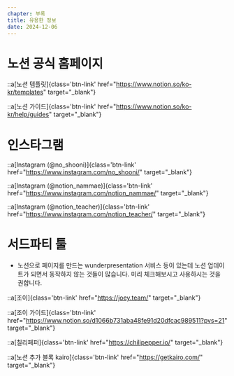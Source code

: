 ```yaml
---
chapter: 부록
title: 유용한 정보
date: 2024-12-06
---
```


# 노션 공식 홈페이지

::a[노션 템플릿]{class='btn-link' href="https://www.notion.so/ko-kr/templates" target="\_blank"}

::a[노션 가이드]{class='btn-link' href="https://www.notion.so/ko-kr/help/guides" target="\_blank"}


# 인스타그램

::a[Instagram (@no_shooni)]{class='btn-link' href="https://www.instagram.com/no_shooni/" target="\_blank"}

::a[Instagram (@notion_nammae)]{class='btn-link' href="https://www.instagram.com/notion_nammae/" target="\_blank"}

::a[Instagram (@notion_teacher)]{class='btn-link' href="https://www.instagram.com/notion_teacher/" target="\_blank"}

# 서드파티 툴

* 노션으로 페이지를 만드는 wunderpresentation 서비스 등이 있는데 노션 업데이트가 되면서 동작하지 않는 것들이 많습니다. 미리 체크해보시고 사용하시는 것을 권합니다.

::a[조이]{class='btn-link' href="https://joey.team/" target="\_blank"}

::a[조이 가이드]{class='btn-link' href="https://www.notion.so/d1066b731aba48fe91d20dfcac989511?pvs=21" target="\_blank"}

::a[칠리페퍼]{class='btn-link' href="https://chilipepper.io/" target="\_blank"}

::a[노션 추가 블록 kairo]{class='btn-link' href="https://getkairo.com/" target="\_blank"}